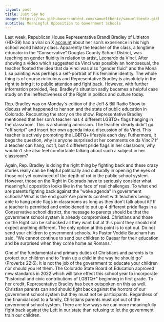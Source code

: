 ```yaml
---
layout: post
title: Just Say No
image: https://raw.githubusercontent.com/samueltbentz/samueltbentz.github.io/master/images/reading.jpeg
subtitle: Meaningful Opposition to Government Schools
---
```


Last week, Republican House Representative Brandi Bradley of Littleton (HD-39) had a viral on X [account](https://x.com/bradleyforco/status/1826307043684135239) about her son’s experience in his high school world history class. Apparently the teacher of the class, a longtime educator in the “Conservative” Douglas County School District, was teaching on gender fluidity in relation to artist, Leonardo da Vinci. After showing a video which suggested da Vinci was possibly an homosexual, the teacher floated the idea that da Vinci was also "gender fluid" and the Mona Lisa painting was perhaps a self-portrait of his feminine identity. The whole thing is of course ridiculous and Representative Bradley is absolutely in the right to bring it to public attention and fight back. However, with further information provided, Rep. Bradley's situation sadly becames a helpful case study on the ineffectiveness of the Right in politics and culture today.

Rep. Bradley was on Monday's edition of the Jeff & Bill Radio Show to discuss what happened to her son and the state of public education in Colorado. Recounting the story on the show, Representative Bradley mentioned that her son’s teacher has 4 different LGBTQ+ flags hanging in the classroom. This is a stunning admission. The teacher clearly didn't go "off script" and insert her own agenda into a discussion of da Vinci. This teacher is actively promoting the LGBTQ+ lifestyle each day. Futhermore, it begs the question, why is anyone surprised at her comments on da Vinci? If a teacher can hang, not 1, but 4 different pride flags in her classroom, why wouldn't she also feel comfortable talking about such a subject in her classroom?

Again, Rep. Bradley is doing the right thing by fighting back and these crazy stories really can be helpful politically and culturally in opening the eyes of those not yet convinced of the depth of rot in the public school system. However, those on the Right in Colorado have to seriously consider what meaningful opposition looks like in the face of real challenges. To what end are parents fighting back against the "woke agenda" in government schools? What is the end goal? Are parents content with teachers being able to hang pride flags in classrooms as long as they don't talk about it? If a teacher is permitted and emboldened to put up 4 different pride flags in a Conservative school district, the message to parents should be that the government school system is already compromised. Christians and those on the Right can be schocked all they want but at this point they should not expect anything different. The only option at this point is to opt out. Do not send your children to government schools. As Pastor Voddie Baucham has said, “We cannot continue to send our children to Caesar for their education and be surprised when they come home as Romans.”

One of the fundamental and primary duties of Christians and parents is to protect our children and to "train up a child in the way he should go" (Proverbs 22:6). It is not the job of the government to educate your children nor should you let them. The Colorado State Board of Education approved new standards in 2022 which will take effect this school year to incorporate "historical and civic contributions of LGBTQ+" beginning in first grade. To her credit, Representative Bradley has been [outspoken](https://www.dailysignal.com/2024/08/26/parents-outraged-colorados-lgbtq-history-lessons-starting-first-grade-fall/) on this as well. Christian parents can and should fight back against the horrors of our government school system but they must not be participants. Regardless of the financial cost to a family, Christians parents must opt out of the government school system. There are few ways we can more meaningfully fight back against the Left in our state than refusing to let the government train our children.
